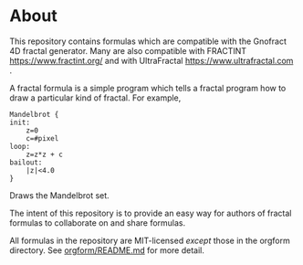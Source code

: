 # About

This repository contains formulas which are compatible with the Gnofract 4D fractal generator. Many are
also compatible with FRACTINT https://www.fractint.org/ and with UltraFractal https://www.ultrafractal.com .

A fractal formula is a simple program which tells a fractal program how to draw a particular kind of fractal. For example, 

```
Mandelbrot { 
init:
    z=0
    c=#pixel
loop:
    z=z*z + c
bailout:
    |z|<4.0
}
```

Draws the Mandelbrot set.


The intent of this repository is to provide an easy way for authors of fractal formulas to collaborate on and share formulas.

All formulas in the repository are MIT-licensed *except* those in the orgform directory. See [orgform/README.md](orgform/README.md) for more detail.



